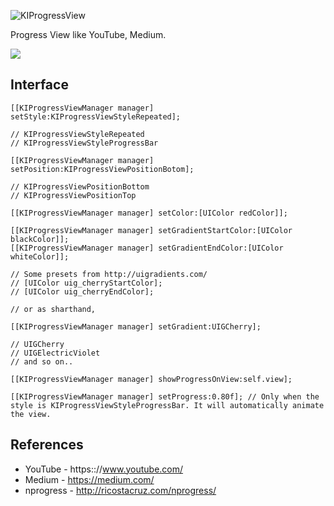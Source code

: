 ![KIProgressView](https://dl.dropboxusercontent.com/u/7817937/_github/KIProgressViewLogo_.png)

Progress View like YouTube, Medium.

![](http://i.gyazo.com/8b5dca1d197a89cb34409f250295a5ae.gif)

Interface
---

```objc
[[KIProgressViewManager manager] setStyle:KIProgressViewStyleRepeated];

// KIProgressViewStyleRepeated
// KIProgressViewStyleProgressBar

[[KIProgressViewManager manager] setPosition:KIProgressViewPositionBotom];

// KIProgressViewPositionBottom
// KIProgressViewPositionTop

[[KIProgressViewManager manager] setColor:[UIColor redColor]];

[[KIProgressViewManager manager] setGradientStartColor:[UIColor blackColor]];
[[KIProgressViewManager manager] setGradientEndColor:[UIColor whiteColor]];

// Some presets from http://uigradients.com/
// [UIColor uig_cherryStartColor];
// [UIColor uig_cherryEndColor];

// or as sharthand,

[[KIProgressViewManager manager] setGradient:UIGCherry];

// UIGCherry
// UIGElectricViolet
// and so on..

[[KIProgressViewManager manager] showProgressOnView:self.view];

[[KIProgressViewManager manager] setProgress:0.80f]; // Only when the style is KIProgressViewStyleProgressBar. It will automatically animate the view.
```

References
---

- YouTube - https:://www.youtube.com/
- Medium - https://medium.com/
- nprogress - http://ricostacruz.com/nprogress/
